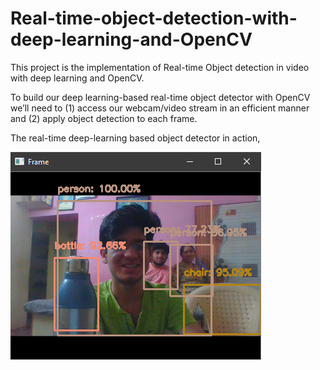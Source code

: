 # Real-time-object-detection-with-deep-learning-and-OpenCV
This project is the implementation of Real-time Object detection in video with deep learning and OpenCV.

To build our deep learning-based real-time object detector with OpenCV we’ll need to (1) access our webcam/video stream in an efficient manner and (2) apply object detection to each frame.

The real-time deep-learning based object detector in action,

![Screenshot](/demo/demo.png)




